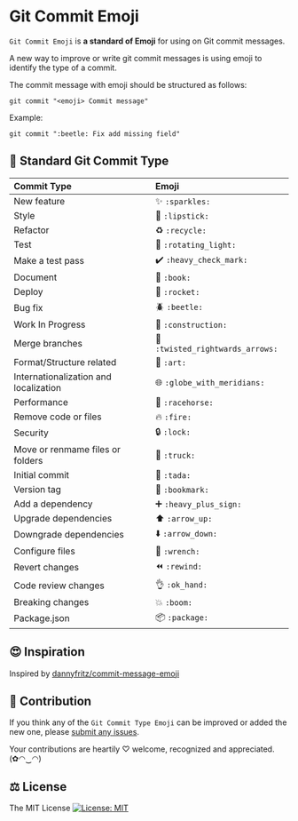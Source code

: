 # Git Commit Emoji

`Git Commit Emoji` is **a standard of Emoji** for using on Git commit messages.

A new way to improve or write git commit messages is using emoji to identify the type of a commit.

The commit message with emoji should be structured as follows:

```
git commit "<emoji> Commit message"
```

Example:

```
git commit ":beetle: Fix add missing field"
```

## 📝 Standard Git Commit Type

|   Commit Type                         | Emoji                                                     |
|:--------------------------------------|:----------------------------------------------------------|
| New feature                           | :sparkles: `:sparkles:`                                   |
| Style                                 | :lipstick: `:lipstick:`                                   |
| Refactor                              | :recycle: `:recycle:`                                     |
| Test                                  | :rotating_light: `:rotating_light:`                       |
| Make a test pass                      | :heavy_check_mark: `:heavy_check_mark:`                   |
| Document                              | :book: `:book:`                                           |
| Deploy                                | :rocket: `:rocket:`                                       |
| Bug fix                               | :beetle: `:beetle:`                                       |
| Work In Progress                      | :construction: `:construction:`                           |
| Merge branches                        | :twisted_rightwards_arrows: `:twisted_rightwards_arrows:` |
| Format/Structure related              | :art: `:art:`                                             |
| Internationalization and localization | :globe_with_meridians: `:globe_with_meridians:`           |
| Performance                           | :racehorse: `:racehorse:`                                 |
| Remove code or files                  | :fire: `:fire:`                                           |
| Security                              | :lock: `:lock:`                                           |
| Move or renmame files or folders      | :truck: `:truck:`                                         |
| Initial commit                        | :tada: `:tada:`                                           |
| Version tag                           | :bookmark: `:bookmark:`                                   |
| Add a dependency                      | :heavy_plus_sign: `:heavy_plus_sign:`                     |
| Upgrade dependencies                  | :arrow_up: `:arrow_up:`                                   |
| Downgrade dependencies                | :arrow_down: `:arrow_down:`                               |
| Configure files                       | :wrench: `:wrench:`                                       |
| Revert changes                        | :rewind: `:rewind:`                                       |
| Code review changes                   | :ok_hand: `:ok_hand:`                                     |
| Breaking changes                      | :boom: `:boom:`                                           |
| Package.json                          | :package: `:package:`                                     |

## 😍 Inspiration

Inspired by [dannyfritz/commit-message-emoji](https://github.com/dannyfritz/commit-message-emoji)

## 🌟 Contribution

If you think any of the `Git Commit Type Emoji` can be improved or added the new one, please [submit any issues](https://github.com/Bunlong/git-commit-emoji/issues).

Your contributions are heartily ♡ welcome, recognized and appreciated. (✿◠‿◠)

## ⚖️ License

The MIT License [![License: MIT](https://img.shields.io/badge/License-MIT-yellow.svg)](https://opensource.org/licenses/MIT)
